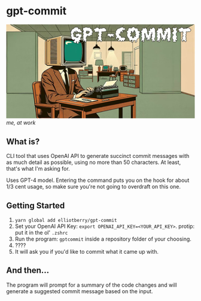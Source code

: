 # gpt-commit

![](sick-logo.jpg)
*me, at work*

## What is?
CLI tool that uses OpenAI API to generate succinct commit messages with as much detail as possible, using no more than 50 characters. At least, that's what I'm asking for.

Uses GPT-4 model. Entering the command puts you on the hook for about 1/3 cent usage, so make sure you're not going to overdraft on this one.

## Getting Started
1. `yarn global add elliotberry/gpt-commit`
2. Set your OpenAI API Key: `export OPENAI_API_KEY=<YOUR_API_KEY>`. protip: put it in the ol' `.zshrc`
3. Run the program: `gptcommit` inside a repository folder of your choosing.
4. ????
5. It will ask you if you'd like to commit what it came up with.

## And then...
The program will prompt for a summary of the code changes and will generate a suggested commit message based on the input.